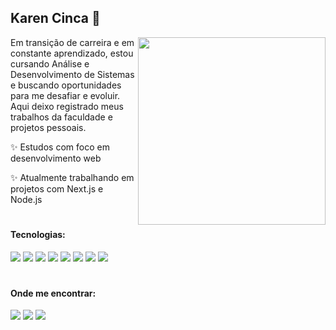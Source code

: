  <h2> Karen Cinca 👋</h2>
<img src="https://user-images.githubusercontent.com/74038190/212750155-3ceddfbd-19d3-40a3-87af-8d329c8323c4.gif" width=300 align="right">

<div align="left"> 
<p>Em transição de carreira e em constante aprendizado, estou cursando Análise e Desenvolvimento de Sistemas e buscando oportunidades para me desafiar e evoluir. Aqui deixo registrado meus trabalhos da faculdade e projetos pessoais.
<p>✨ Estudos com foco em desenvolvimento web</p>
<p>✨ Atualmente trabalhando em projetos com Next.js e Node.js</p>
</div>

#
<div align="left">
<h4>Tecnologias:</h4>

 <img src="https://img.shields.io/badge/HTML5-E34F26?style=for-the-badge&logo=html5&logoColor=white" > <img src="https://img.shields.io/badge/CSS3-1572B6?style=for-the-badge&logo=css3&logoColor=white" >
 <img src="https://img.shields.io/badge/JavaScript-323330?style=for-the-badge&logo=javascript&logoColor=F7DF1E" >
 <img src="https://img.shields.io/badge/Node.js-43853D?style=for-the-badge&logo=node.js&logoColor=white" > 
 <img src="https://img.shields.io/badge/React-20232A?style=for-the-badge&logo=react&logoColor=61DAFB" >
 <img src="https://img.shields.io/badge/TypeScript-007ACC?style=for-the-badge&logo=typescript&logoColor=white" >
 <img src="https://img.shields.io/badge/Tailwind_CSS-38B2AC?style=for-the-badge&logo=tailwind-css&logoColor=white" >
 <img src="https://img.shields.io/badge/styled--components-DB7093?style=for-the-badge&logo=styled-components&logoColor=white" >
</div>

#
<div align="left">
 <h4>Onde me encontrar:</h4>
  <a href="https://www.linkedin.com/in/karen-cinca-301807269/" target="_blank"><img src="https://img.shields.io/badge/LinkedIn-0077B5?style=for-the-badge&logo=linkedin&logoColor=white" target="_blank"></a>
  <a href="https://www.instagram.com/karencinca/" target="_blank"><img src="https://img.shields.io/badge/Instagram-E4405F?style=for-the-badge&logo=instagram&logoColor=white" target="_blank"></a>
  <a href="https://mailto:karencinca1@gmail.com" target="_blank"><img src="https://img.shields.io/badge/Gmail-D14836?style=for-the-badge&logo=gmail&logoColor=white"></a>
</div>

